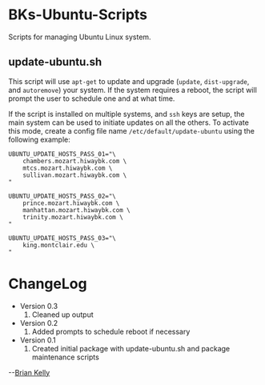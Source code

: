 # BKs-Ubuntu-Scripts
<!--- Project=BKs-Ubuntu-Scripts --->
<!--- MajorVersion=0 --->
<!--- MinorVersion=3 --->
<!--- PackageVersion=1 --->
<!--- MaintainerName="Brian Kelly" --->
<!--- MaintainerEmail=Github@Brian.Kelly.name --->
<!--- Depends="perl (>= 5.14.2), mdadm (>= 3.2.5), lvm2 (>= 2.02.66)" --->
<!--- Description="Various utility scripts for managing an Ubuntu Linux system" --->

Scripts for managing Ubuntu Linux system.

update-ubuntu.sh
----------------

This script will use `apt-get` to update and upgrade (`update`, `dist-upgrade`,
and `autoremove`) your system.  If the system requires a reboot, the script
will prompt the user to schedule one and at what time.

If the script is installed on multiple systems, and `ssh` keys are setup, the
main system can be used to initiate updates on all the others.  To activate this
mode, create a config file name `/etc/default/update-ubuntu` using the following
example:

```
UBUNTU_UPDATE_HOSTS_PASS_01="\
	chambers.mozart.hiwaybk.com \
	mtcs.mozart.hiwaybk.com \
	sullivan.mozart.hiwaybk.com \
"

UBUNTU_UPDATE_HOSTS_PASS_02="\
	prince.mozart.hiwaybk.com \
	manhattan.mozart.hiwaybk.com \
	trinity.mozart.hiwaybk.com \
"

UBUNTU_UPDATE_HOSTS_PASS_03="\
	king.montclair.edu \
"
```

# ChangeLog
* Version 0.3
  1. Cleaned up output
* Version 0.2
  1. Added prompts to schedule reboot if necessary
* Version 0.1
  1. Created initial package with update-ubuntu.sh and package maintenance scripts

--[Brian Kelly](https://github.com/hiwaybk)
